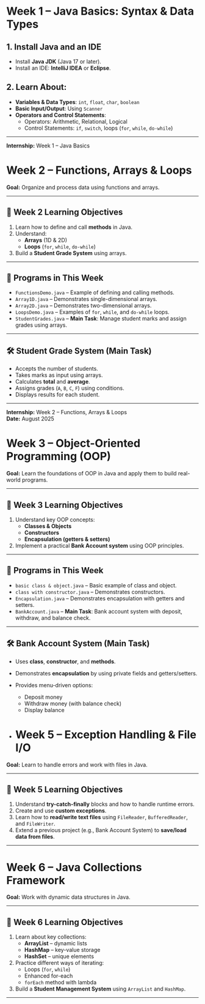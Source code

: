 # Week 1 – Java Basics: Syntax & Data Types

## 1. Install Java and an IDE
- Install **Java JDK** (Java 17 or later).
- Install an IDE: **IntelliJ IDEA** or **Eclipse**.

## 2. Learn About:
- **Variables & Data Types**: `int`, `float`, `char`, `boolean`
- **Basic Input/Output**: Using `Scanner`
- **Operators and Control Statements**:
  - Operators: Arithmetic, Relational, Logical
  - Control Statements: `if`, `switch`, loops (`for`, `while`, `do-while`)

---

**Internship:** Week 1 – Java Basics

# Week 2 – Functions, Arrays & Loops

**Goal:** Organize and process data using functions and arrays.

---

## 📅 Week 2 Learning Objectives
1. Learn how to define and call **methods** in Java.  
2. Understand:  
   - **Arrays** (1D & 2D)  
   - **Loops** (`for`, `while`, `do-while`)  
3. Build a **Student Grade System** using arrays.

---

## 📂 Programs in This Week
- `FunctionsDemo.java` – Example of defining and calling methods.  
- `Array1D.java` – Demonstrates single-dimensional arrays.  
- `Array2D.java` – Demonstrates two-dimensional arrays.  
- `LoopsDemo.java` – Examples of `for`, `while`, and `do-while` loops.  
- `StudentGrades.java` – **Main Task**: Manage student marks and assign grades using arrays.

---

## 🛠 Student Grade System (Main Task)
- Accepts the number of students.  
- Takes marks as input using arrays.  
- Calculates **total** and **average**.  
- Assigns grades (`A`, `B`, `C`, `F`) using conditions.  
- Displays results for each student.  


---

**Internship:** Week 2 – Functions, Arrays & Loops  
**Date:** August 2025

# Week 3 – Object-Oriented Programming (OOP)

**Goal:** Learn the foundations of OOP in Java and apply them to build real-world programs.

---

## 📅 Week 3 Learning Objectives
1. Understand key OOP concepts:
   - **Classes & Objects**
   - **Constructors**
   - **Encapsulation (getters & setters)**
2. Implement a practical **Bank Account system** using OOP principles.

---

## 📂 Programs in This Week
- `basic class & object.java` – Basic example of class and object.
- `class with constructor.java` – Demonstrates constructors.
- `Encapsulation.java` – Demonstrates encapsulation with getters and setters.
- `BankAccount.java` – **Main Task**: Bank account system with deposit, withdraw, and balance check.

---

## 🛠 Bank Account System (Main Task)
- Uses **class**, **constructor**, and **methods**.
- Demonstrates **encapsulation** by using private fields and getters/setters.
- Provides menu-driven options:
  - Deposit money
  - Withdraw money (with balance check)
  - Display balance
 
- # Week 5 – Exception Handling & File I/O

**Goal:** Learn to handle errors and work with files in Java.

---

## 📅 Week 5 Learning Objectives
1. Understand **try-catch-finally** blocks and how to handle runtime errors.  
2. Create and use **custom exceptions**.  
3. Learn how to **read/write text files** using `FileReader`, `BufferedReader`, and `FileWriter`.  
4. Extend a previous project (e.g., Bank Account System) to **save/load data from files**.

---


# Week 6 – Java Collections Framework

**Goal:** Work with dynamic data structures in Java.

---

## 📅 Week 6 Learning Objectives
1. Learn about key collections:
   - **ArrayList** – dynamic lists
   - **HashMap** – key-value storage
   - **HashSet** – unique elements
2. Practice different ways of iterating:
   - Loops (`for`, `while`)
   - Enhanced for-each
   - `forEach` method with lambda
3. Build a **Student Management System** using `ArrayList` and `HashMap`.

---






